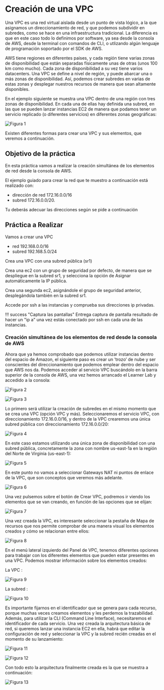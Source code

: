 # Creación de una VPC

Una VPC es una red virtual aislada desde un punto de vista lógico, a la que asignamos un direccionamiento de red, y que podemos subdividir en subredes, como se hace en una infraestructura tradicional. La diferencia es que en este caso todo lo definimos por software, ya sea desde la consola de AWS, desde la terminal con comandos de CLI, o utlizando algún lenguaje de programación soportado por el SDK de AWS.

AWS tiene regiones en diferentes paises, y cada región tiene varias zonas de disponibilidad que están separadas físicamente unas de otras (unos 100 km como mucho). Cada zona de disponibilidad a su vez tiene varios datacenters.
Una VPC se define a nivel de región, y puede abarcar una o más zonas de disponibilidad. Así, podemos crear subredes en varias de estas zonas y desplegar nuestros recursos de manera que sean altamente disponibles.

En el ejemplo siguiente se muestra  una VPC dentro de una región con tres zonas de disponibilidad. En cada una de ellas hay definida una subred, en las que se pueden lanzar instancias EC2 de manera que podamos tener un servicio replicado (o diferentes servicios) en diferentes zonas geográficas:

![Figura 1](../images/ud03/practica0/t1vpc1.png)

Existen diferentes formas para crear una VPC y sus elementos, que veremos a continuación.

## Objetivo de la práctica

En esta práctica vamos a realizar la creación simultánea de los elementos de red desde la consola de AWS.

El ejemplo guiado para crear la red que te muestro a continuación está realizado con:

* dirección de red 172.16.0.0/16
* subred 172.16.0.0/20.

Tu deberás adecuar las direcciones según se pide a continuación

## Práctica a Realizar

Vamos a crear una VPC

* red 192.168.0.0/16
* subred 192.168.5.0/24

Crea una VPC	con una subred pública (sr1)

Crea una ec2 con un grupo de seguridad por defecto, de manera que se despliegue en la subred sr1, y selecciona la opción de Asignar automáticamente la IP pública.

Crea una segunda ec2, asignándole el grupo de seguridad anterior, desplegándola también en la subred sr1.

Accede por ssh a las instancias y comprueba sus	direcciones ip	privadas.

!!! success "Captura las pantallas"
    Entrega captura de pantalla resultado de hacer un "ip a" una vez estás conectado por ssh en cada una de las instancias.


### Creación simultánea de los elementos de red desde la consola de AWS

Ahora que ya hemos comprobado que podemos utilizar instancias dentro del espacio de Amazon, el siguiente paso es crear un ’trozo’ de nube y ser conscientes del direccionamiento que podemos emplear dentro del espacio que AWS nos da. Podemos acceder al servicio VPC buscándolo en la barra superior de la consola de AWS, una vez hemos arrancado el Learner Lab y accedido a la consola:

![Figura 2](../images/ud03/practica0/t1vpc2.png)

![Figura 3](../images/ud03/practica0/t1vpc3.png)

Lo primero será utilizar la creación de subredes en el mismo momento que se crea una VPC (opción VPC y más). Seleccionaremos el servicio VPC, con  direccionamiento 172.16.0.0/16, y dentro de la VPC  crearemos  una  única subred pública con direccionamiento 172.16.0.0/20:

![Figura 4](../images/ud03/practica0/t1vpc4.png)

En este caso estamos utilizando una única zona de disponibilidad con una subred pública, concretamente la zona con nombre us-east-1a en la región del Norte de Virginia (us-east-1):

![Figura 5](../images/ud03/practica0/t1vpc5.png)

En este punto no vamos a seleccionar Gateways NAT ni puntos de enlace de la VPC, que son conceptos que veremos más adelante.

![Figura 6](../images/ud03/practica0/t1vpc6.png)

 Una vez pulsemos sobre el botón de Crear VPC, podremos ir viendo los elementos que se van creando, en función de las opciones que se elijan:

![Figura 7](../images/ud03/practica0/t1vpc7.png)

Una vez creada la VPC, es interesante seleccionar la pestaña de Mapa de recursos que nos permite comprobar de una manera visual los elementos creados y cómo se relacionan entre ellos:

![Figura 8](../images/ud03/practica0/t1vpc8.png)

En el menú lateral izquierdo del Panel de VPC, tenemos diferentes opciones para trabajar con los diferentes  elementos que pueden estar presentes en una VPC. Podemos mostrar información sobre los elementos creados:

La VPC  :

![Figura 9](../images/ud03/practica0/t1vpc9.png)

La subred :

![Figura 10](../images/ud03/practica0/t1vpc10.png)

Es importante fijarnos en el identificador que se genera para cada recurso, porque muchas veces creamos elementos y les perdemos la trazabilidad. Además, para utilizar la CLI (Command Line Interface), necesitaremos el identificador de cada servicio. Una vez creada la arquitectura  básica de red, si queremos lanzar una instancia EC2 en ella, habrá que editar la configuración de red y seleccionar la VPC y la subred recién creadas en el momento de su lanzamiento:

![Figura 11](../images/ud03/practica0/t1vpc11.png)

![Figura 12](../images/ud03/practica0/t1vpc12.png)

Con todo esto la arquitectura finalmente creada es la que se muestra a continuación:

![Figura 13](../images/ud03/practica0/t1vpc13.png)
